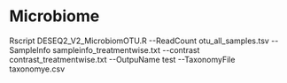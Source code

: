 # Microbiome

Rscript DESEQ2_V2_MicrobiomOTU.R --ReadCount otu_all_samples.tsv --SampleInfo sampleinfo_treatmentwise.txt --contrast contrast_treatmentwise.txt --OutpuName test --TaxonomyFile taxonomye.csv
